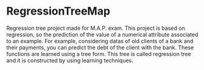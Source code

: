 # RegressionTreeMap
Regression tree project made for M.A.P. exam.
This project is based on regression, so the prediction of the value of a numerical attribute associated to an example.
For example, considering datas of old clients of a bank and their payments, you can predict the debt of the client with the bank.
These functions are learned using a tree form. This tree is called regression tree and it is constructed by using learning techniques.
